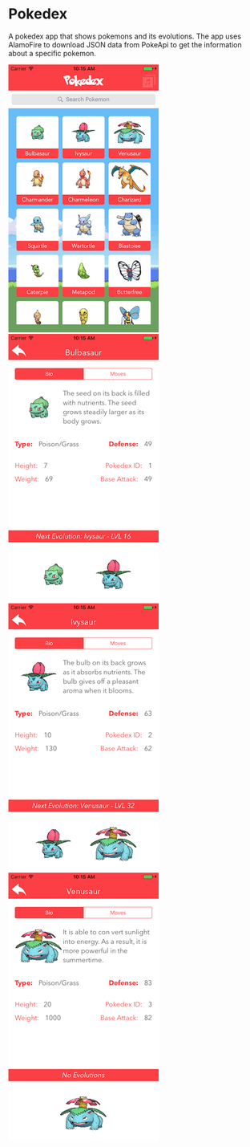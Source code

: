 # Pokedex

A pokedex app that shows pokemons and its evolutions. The app uses AlamoFire to download JSON data from PokeApi to get the information about a specific pokemon. 

![Alt text](/Pokedex/Screenshots/MainScreen.png?raw=true)
![Alt text](/Pokedex/Screenshots/Bulbasaur.png?raw=true)
![Alt text](/Pokedex/Screenshots/Ivysaur.png?raw=true)
![Alt text](/Pokedex/Screenshots/Venasaur.png?raw=true)
